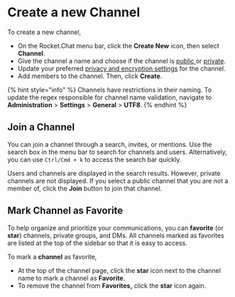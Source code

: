 # Create a new Channel

To create a new channel,

* On the Rocket.Chat menu bar, click the **Create New** icon, then select **Channel**.
* Give the channel a name and choose if the channel is [public ](https://docs.rocket.chat/use-rocket.chat/user-guides/rooms/channels#public-channels)or [private](https://docs.rocket.chat/use-rocket.chat/user-guides/rooms/channels#private-channels).
* Update your preferred [privacy and encryption settings](https://docs.rocket.chat/use-rocket.chat/user-guides/rooms/channels#channel-privacy-and-encryption) for the channel.
* Add members to the channel. Then, click **Create**.

{% hint style="info" %}
Channels have restrictions in their naming. To update the regex responsible for channel name validation, navigate to **Administration** > **Settings** > **General** > **UTF8**.
{% endhint %}

## Join a Channel

You can join a channel through a search, invites, or mentions. Use the search box in the menu bar to search for channels and users. Alternatively, you can use `Ctrl/Cmd + k` to access the search bar quickly.

Users and channels are displayed in the search results. However, private channels are not displayed. If you select a public channel that you are not a member of, click the **Join** button to join that channel.

## Mark Channel as Favorite

To help organize and prioritize your communications, you can **favorite** (or **star**) channels, private groups, and DMs. All channels marked as favorites are listed at the top of the sidebar so that it is easy to access.

To mark a **channel** as favorite,

* At the top of the channel page, click the **star** icon next to the channel name to mark a channel as **Favorite**.
* To remove the channel from **Favorites,** click the **star** icon again.
